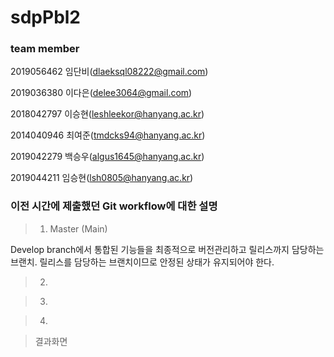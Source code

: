 # sdpPbl2

### team member

2019056462 임단비(dlaeksql08222@gmail.com)

2019036380 이다은(delee3064@gmail.com)

2018042797 이승현(leshleekor@hanyang.ac.kr)

2014040946 최여준(tmdcks94@hanyang.ac.kr)

2019042279 백승우(algus1645@hanyang.ac.kr)

2019044211 임승현(lsh0805@hanyang.ac.kr)


### 이전 시간에 제출했던 Git workflow에 대한 설명

> 1. Master (Main)

Develop branch에서 통합된 기능들을 최종적으로 버전관리하고 릴리스까지 담당하는 브랜치.
릴리스를 담당하는 브랜치이므로 안정된 상태가 유지되어야 한다.

> 2.




> 3.




> 4.




> 결과화면
